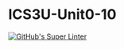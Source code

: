 # ICS3U-Unit0-10

[![GitHub's Super Linter](https://github.com/Aidan-moore/ICS3U-Unit0-10/workflows/GitHub's%20Super%20Linter/badge.svg)](https://github.com/Aidan-moore/ICS3U-Unit0-10/actions)
